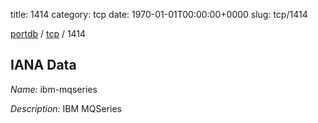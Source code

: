 title: 1414
category: tcp
date: 1970-01-01T00:00:00+0000
slug: tcp/1414

[portdb](/) / [tcp](/category/tcp.html) / 1414


## IANA Data

_Name:_ ibm-mqseries

_Description:_ IBM MQSeries

